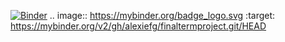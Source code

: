 [![Binder](https://mybinder.org/badge_logo.svg)](https://mybinder.org/v2/gh/alexiefg/finaltermproject.git/HEAD)
.. image:: https://mybinder.org/badge_logo.svg
 :target: https://mybinder.org/v2/gh/alexiefg/finaltermproject.git/HEAD
